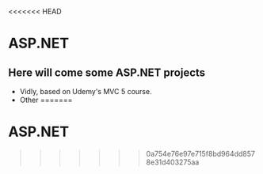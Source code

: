 <<<<<<< HEAD
# ASP.NET
## Here will come some ASP.NET projects
- Vidly, based on Udemy's MVC 5 course.
- Other
=======
# ASP.NET
>>>>>>> 0a754e76e97e715f8bd964dd8578e31d403275aa
